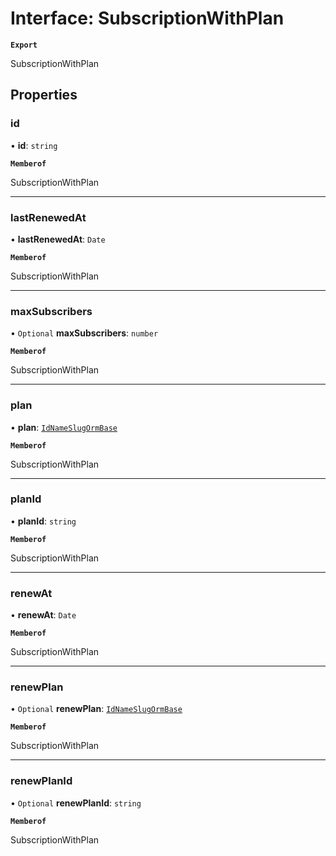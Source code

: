 # Interface: SubscriptionWithPlan

**`Export`**

SubscriptionWithPlan

## Properties

### id

• **id**: `string`

**`Memberof`**

SubscriptionWithPlan

___

### lastRenewedAt

• **lastRenewedAt**: `Date`

**`Memberof`**

SubscriptionWithPlan

___

### maxSubscribers

• `Optional` **maxSubscribers**: `number`

**`Memberof`**

SubscriptionWithPlan

___

### plan

• **plan**: [`IdNameSlugOrmBase`](IdNameSlugOrmBase.md)

**`Memberof`**

SubscriptionWithPlan

___

### planId

• **planId**: `string`

**`Memberof`**

SubscriptionWithPlan

___

### renewAt

• **renewAt**: `Date`

**`Memberof`**

SubscriptionWithPlan

___

### renewPlan

• `Optional` **renewPlan**: [`IdNameSlugOrmBase`](IdNameSlugOrmBase.md)

**`Memberof`**

SubscriptionWithPlan

___

### renewPlanId

• `Optional` **renewPlanId**: `string`

**`Memberof`**

SubscriptionWithPlan
